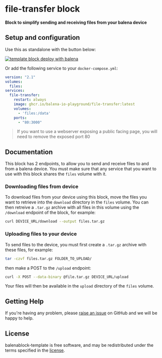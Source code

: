 # file-transfer block
**Block to simplify sending and receiving files from your balena device**


## Setup and configuration

Use this as standalone with the button below:

[![template block deploy with balena](https://balena.io/deploy.svg)](https://dashboard.balena-cloud.com/deploy?repoUrl=https://github.com/rcooke-warwick/file-transfer)

Or add the following service to your `docker-compose.yml`:

```yaml
version: "2.1"
volumes:
  files:
services:
  file-transfer:
    restart: always
    image: ghcr.io/balena-io-playground/file-transfer:latest
    volumes:
      - 'files:/data'
    ports:
      - "80:3000"
```

> If you want to use a webserver exposing a public facing page, you will need to remove the exposed port 80

## Documentation

This block has 2 endpoints, to allow you to send and receive files to and from a balena device. You must make sure that any service that you want to use with this block shares the `files` volume with it. 

### Downloading files from device

To download files from your device using this block, move the files you want to retrieve into the `download` directory in the `files` volume.
You can then retreive a `.tar.gz` archive with all files in this volume using the `/download` endpoint of the block, for example:

```bash
curl DEVICE_URL/download --output files.tar.gz
```

### Uploading files to your device

To send files to the device, you must first create a `.tar.gz` archive with these files, for example:

```bash
tar -czvf files.tar.gz FOLDER_TO_UPLOAD/
```

then make a POST to the `/upload` endpoint:

```bash
curl -X POST --data-binary @file.tar.gz DEVICE_URL/upload
```

Your files will then be available in the `upload` directory of the `files` volume.

## Getting Help

If you're having any problem, please [raise an issue](https://github.com/rcooke-warwick/file-transfer/issues/new) on GitHub and we will be happy to help.

## License

balenablock-template is free software, and may be redistributed under the terms specified in the [license](https://github.com/balenablockstemplate/blob/master/LICENSE).
